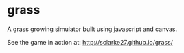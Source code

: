 # grass
A grass growing simulator built using javascript and canvas.

See the game in action at: http://sclarke27.github.io/grass/
